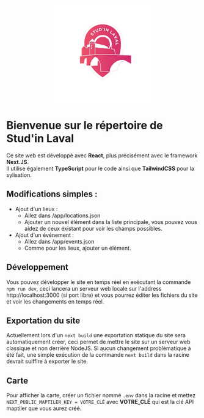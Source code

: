 <p align="center">
 <img width="256" height="256" src="public/logo.png">
</p>

# Bienvenue sur le répertoire de Stud'in Laval

Ce site web est développé avec **React**, plus précisément avec le framework **Next.JS**.<br/>
Il utilise également **TypeScript** pour le code ainsi que **TailwindCSS** pour la sylisation.

## Modifications simples :
* Ajout d'un lieux :
  * Allez dans /app/locations.json
  * Ajouter un nouvel élément dans la liste principale, vous pouvez vous aidez de ceux éxistant pour voir les champs possibles.
* Ajout d'un événement :
  * Allez dans /app/events.json
  * Comme pour les lieux, ajouter un élément.

## Développement
Vous pouvez développer le site en temps réel en exécutant la commande ```npm run dev```, ceci lancera un serveur web locale sur l'address http://localhost:3000 (si port libre) et vous pourrez éditer les fichiers du site et voir les changements en temps réel.

## Exportation du site
Actuellement lors d'un ```next build``` une exportation statique du site sera automatiquement créer, ceci permet de mettre le site sur un serveur web classique et non derrière NodeJS.
Si aucun changement problèmatique à été fait, une simple exécution de la commande ```next build``` dans la racine devrait suiffire à exporter le site.

## Carte
Pour afficher la carte, créer un fichier nommé ```.env``` dans la racine et mettez ```NEXT_PUBLIC_MAPTILER_KEY = VOTRE_CLÉ``` avec **VOTRE_CLÉ** qui est la clé API maptiler que vous aurez créé.
